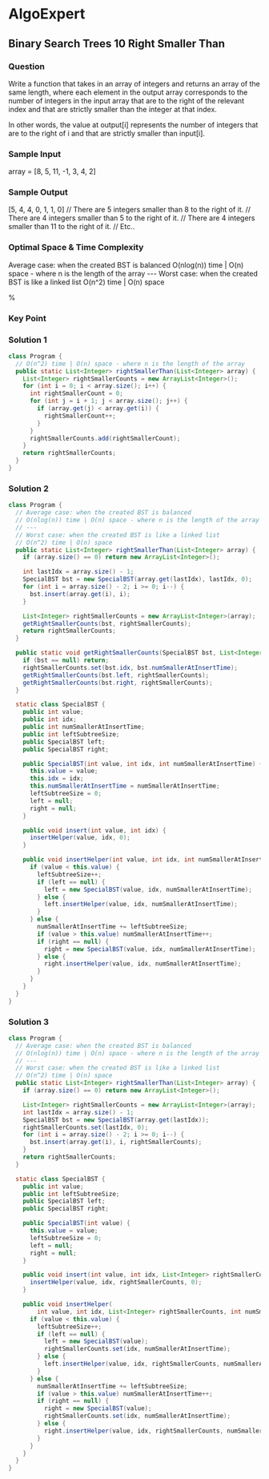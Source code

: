 # AlgoExpert

## Binary Search Trees 10 Right Smaller Than

### Question

Write a function that takes in an array of integers and returns an array of the same length, where each element in the output array corresponds to the number of integers in the input array that are to the right of the relevant index and that are strictly smaller than the integer at that index.

In other words, the value at output[i] represents the number of integers that are to the right of i and that are strictly smaller than input[i].

### Sample Input

array = [8, 5, 11, -1, 3, 4, 2]

### Sample Output

[5, 4, 4, 0, 1, 1, 0]
// There are 5 integers smaller than 8 to the right of it.
// There are 4 integers smaller than 5 to the right of it.
// There are 4 integers smaller than 11 to the right of it.
// Etc..

### Optimal Space & Time Complexity

Average case: when the created BST is balanced O(nlog(n)) time | O(n) space - where n is the length of the array --- Worst case: when the created BST is like a linked list O(n^2) time | O(n) space

%

### Key Point

### Solution 1

```java
class Program {
  // O(n^2) time | O(n) space - where n is the length of the array
  public static List<Integer> rightSmallerThan(List<Integer> array) {
    List<Integer> rightSmallerCounts = new ArrayList<Integer>();
    for (int i = 0; i < array.size(); i++) {
      int rightSmallerCount = 0;
      for (int j = i + 1; j < array.size(); j++) {
        if (array.get(j) < array.get(i)) {
          rightSmallerCount++;
        }
      }
      rightSmallerCounts.add(rightSmallerCount);
    }
    return rightSmallerCounts;
  }
}

```

### Solution 2

```java
class Program {
  // Average case: when the created BST is balanced
  // O(nlog(n)) time | O(n) space - where n is the length of the array
  // ---
  // Worst case: when the created BST is like a linked list
  // O(n^2) time | O(n) space
  public static List<Integer> rightSmallerThan(List<Integer> array) {
    if (array.size() == 0) return new ArrayList<Integer>();

    int lastIdx = array.size() - 1;
    SpecialBST bst = new SpecialBST(array.get(lastIdx), lastIdx, 0);
    for (int i = array.size() - 2; i >= 0; i--) {
      bst.insert(array.get(i), i);
    }

    List<Integer> rightSmallerCounts = new ArrayList<Integer>(array);
    getRightSmallerCounts(bst, rightSmallerCounts);
    return rightSmallerCounts;
  }

  public static void getRightSmallerCounts(SpecialBST bst, List<Integer> rightSmallerCounts) {
    if (bst == null) return;
    rightSmallerCounts.set(bst.idx, bst.numSmallerAtInsertTime);
    getRightSmallerCounts(bst.left, rightSmallerCounts);
    getRightSmallerCounts(bst.right, rightSmallerCounts);
  }

  static class SpecialBST {
    public int value;
    public int idx;
    public int numSmallerAtInsertTime;
    public int leftSubtreeSize;
    public SpecialBST left;
    public SpecialBST right;

    public SpecialBST(int value, int idx, int numSmallerAtInsertTime) {
      this.value = value;
      this.idx = idx;
      this.numSmallerAtInsertTime = numSmallerAtInsertTime;
      leftSubtreeSize = 0;
      left = null;
      right = null;
    }

    public void insert(int value, int idx) {
      insertHelper(value, idx, 0);
    }

    public void insertHelper(int value, int idx, int numSmallerAtInsertTime) {
      if (value < this.value) {
        leftSubtreeSize++;
        if (left == null) {
          left = new SpecialBST(value, idx, numSmallerAtInsertTime);
        } else {
          left.insertHelper(value, idx, numSmallerAtInsertTime);
        }
      } else {
        numSmallerAtInsertTime += leftSubtreeSize;
        if (value > this.value) numSmallerAtInsertTime++;
        if (right == null) {
          right = new SpecialBST(value, idx, numSmallerAtInsertTime);
        } else {
          right.insertHelper(value, idx, numSmallerAtInsertTime);
        }
      }
    }
  }
}

```

### Solution 3

```java
class Program {
  // Average case: when the created BST is balanced
  // O(nlog(n)) time | O(n) space - where n is the length of the array
  // ---
  // Worst case: when the created BST is like a linked list
  // O(n^2) time | O(n) space
  public static List<Integer> rightSmallerThan(List<Integer> array) {
    if (array.size() == 0) return new ArrayList<Integer>();

    List<Integer> rightSmallerCounts = new ArrayList<Integer>(array);
    int lastIdx = array.size() - 1;
    SpecialBST bst = new SpecialBST(array.get(lastIdx));
    rightSmallerCounts.set(lastIdx, 0);
    for (int i = array.size() - 2; i >= 0; i--) {
      bst.insert(array.get(i), i, rightSmallerCounts);
    }
    return rightSmallerCounts;
  }

  static class SpecialBST {
    public int value;
    public int leftSubtreeSize;
    public SpecialBST left;
    public SpecialBST right;

    public SpecialBST(int value) {
      this.value = value;
      leftSubtreeSize = 0;
      left = null;
      right = null;
    }

    public void insert(int value, int idx, List<Integer> rightSmallerCounts) {
      insertHelper(value, idx, rightSmallerCounts, 0);
    }

    public void insertHelper(
        int value, int idx, List<Integer> rightSmallerCounts, int numSmallerAtInsertTime) {
      if (value < this.value) {
        leftSubtreeSize++;
        if (left == null) {
          left = new SpecialBST(value);
          rightSmallerCounts.set(idx, numSmallerAtInsertTime);
        } else {
          left.insertHelper(value, idx, rightSmallerCounts, numSmallerAtInsertTime);
        }
      } else {
        numSmallerAtInsertTime += leftSubtreeSize;
        if (value > this.value) numSmallerAtInsertTime++;
        if (right == null) {
          right = new SpecialBST(value);
          rightSmallerCounts.set(idx, numSmallerAtInsertTime);
        } else {
          right.insertHelper(value, idx, rightSmallerCounts, numSmallerAtInsertTime);
        }
      }
    }
  }
}

```
